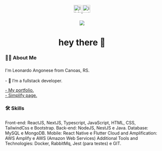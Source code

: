 <div align="center">
  <a href="https://www.linkedin.com/in/leonardo-staniecki/" target="_blank">
    <img src="https://img.shields.io/static/v1?message=LinkedIn&logo=linkedin&label=&color=0077B5&logoColor=white&labelColor=&style=for-the-badge" height="25" alt="linkedin logo"  />
  </a>
  <a href="https://www.instagram.com/leo_angonese" target="_blank">
    <img src="https://img.shields.io/static/v1?message=Instagram&logo=instagram&label=&color=E4405F&logoColor=white&labelColor=&style=for-the-badge" height="25" alt="instagram logo"  />
  </a>
</div>

###

<div align="center">
  <img src="https://visitor-badge.laobi.icu/badge?page_id=leoangonese.leoangonese&"  />
</div>

###

<h1 align="center">hey there 👋</h1>

###

<h3 align="left">👩‍💻  About Me</h3>

###

<p align="left">I'm Leonardo Angonese from Canoas, RS.<br><br>- 🔭 I’m a fullstack developer.</p>
  <a href="https://leoangonese.github.io/portfolio/" target="_blank">
    - My portfolio.
  </a> 
  </br>
  <a href="https://simplifybrzl.com.br/" target="_blank">
    - Simplify page.
  </a>


###

<h3 align="left">🛠 Skills</h3>

###

Front-end: ReactJS, NextJS, Typescript, JavaScript, HTML, CSS, TailwindCss e Bootstrap.
Back-end: NodeJS, NestJS e Java.
Database: MySQL e MongoDB.
Mobile: React Native e Flutter
Cloud and Amplification: AWS Amplify e AWS (Amazon Web Services)
Additional Tools and Technologies: Docker, RabbitMq, Jest (para testes) e GIT.
